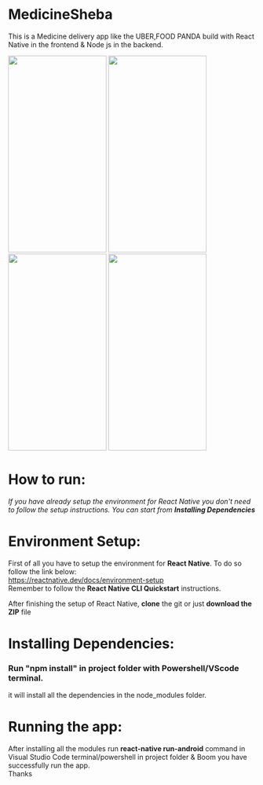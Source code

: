 # MedicineSheba 
This is a Medicine delivery app like the UBER,FOOD PANDA build with React Native in the frontend & Node js in the backend.

<p float="left">
  <img src="https://user-images.githubusercontent.com/53004677/89702518-fabe8100-d963-11ea-9711-509a3df0da48.png" width="200" height="400" />
  <img src="https://user-images.githubusercontent.com/53004677/93731858-c8ee3a80-fbf0-11ea-9124-baebfc3115b6.png" width="200" height="400" />
  <img src="https://user-images.githubusercontent.com/53004677/93731965-30a48580-fbf1-11ea-93e1-559f8bfef87a.png" width="200" height="400" />
  <img src="https://user-images.githubusercontent.com/53004677/94666962-f6915d00-032f-11eb-9465-bed3771128b2.png" width="200" height="400" />

</p>

# How to run:

<i> If you have already setup the environment for React Native you don't need to follow the setup instructions. You can start from **Installing Dependencies**</i></br>

# Environment Setup:<br/>

First of all you have to setup the environment for **React Native**. To do so follow the link below:<br/>
<u>https://reactnative.dev/docs/environment-setup</u> </br>
Remember to follow the **React Native CLI Quickstart** instructions.</br>

After finishing the setup of React Native, **clone** the git or just **download the ZIP** file

# Installing Dependencies:
### Run "npm install" in  project folder with Powershell/VScode terminal.

it will install all the dependencies in the node_modules folder.

# Running the app:
After installing all the modules run **react-native run-android** command in Visual Studio Code terminal/powershell in project folder 
& Boom you have successfully run the app.<br/>
Thanks
